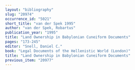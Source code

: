 ```yaml
---
layout: "bibliography"
slug: "20974"
occurrence_id: "5021"
short_title: "van der Spek 1995"
author: "van der Spek, Robartus"
publication_year: "1995"
title: "Land Ownership in Babylonian Cuneiform Documents"
pages: "173-245"
editor: "Snell, Daniel C."
book: "Legal Documents of the Hellenistic World (London)"
title: "Land Ownership in Babylonian Cuneiform Documents"
previous_item: "20977"
---
```

